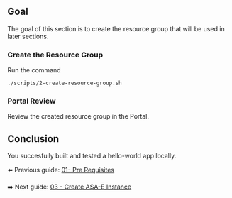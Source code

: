 ## Goal
The goal of this section is to create the resource group that will be used in later sections.

### Create the Resource Group
Run the command
```shell
./scripts/2-create-resource-group.sh
```

### Portal Review
Review the created resource group in the Portal.

## Conclusion
You succesfully built and tested a hello-world app locally.

⬅️ Previous guide: [01- Pre Requisites](../01-pre-requisites/README.md)

➡️ Next guide: [03 - Create ASA-E Instance](../03-create-asa-e-instance/README.md)
